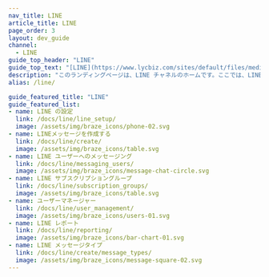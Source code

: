 ```yaml
---
nav_title: LINE
article_title: LINE
page_order: 3
layout: dev_guide
channel:
  - LINE
guide_top_header: "LINE"
guide_top_text: "[LINE](https://www.lycbiz.com/sites/default/files/media/jp/download/LINE%20Business%20Guide_202310-202403.pdf) は日本で使用率が最も高いメッセージングアプリです。月間アクティブユーザー数は 9,500 万人を超えます。メッセージングに加え、LINEはソーシャルメディア、ゲーム、ショッピング、決済の「オールインワン」プラットフォームをユーザーに提供している。<br><br>LINE アカウントを Braze と統合することで、ゼロパーティおよびファーストパーティの顧客データを活用し、顧客の嗜好、行動、クロスチャネルのインタラクションに基づいて、適切な顧客に魅力的な LINE メッセージを送信できます。<br><br>BrazeからLINEメッセージを送信すると、アカウントのメッセージクレジットが消費される。"
description: "このランディングページは、LINE チャネルのホームです。ここでは、LINE の設定、LINE サブスクリプショングループ、LINE キャンペーン、LINE レポートなどに関する記事をご覧いただけます。"
alias: /line/

guide_featured_title: "LINE"
guide_featured_list:
- name: LINE の設定
  link: /docs/line/line_setup/
  image: /assets/img/braze_icons/phone-02.svg
- name: LINEメッセージを作成する
  link: /docs/line/create/
  image: /assets/img/braze_icons/table.svg
- name: LINE ユーザーへのメッセージング
  link: /docs/line/messaging_users/
  image: /assets/img/braze_icons/message-chat-circle.svg
- name: LINE サブスクリプショングループ
  link: /docs/line/subscription_groups/
  image: /assets/img/braze_icons/table.svg
- name: ユーザーマネージャー
  link: /docs/line/user_management/
  image: /assets/img/braze_icons/users-01.svg
- name: LINE レポート
  link: /docs/line/reporting/
  image: /assets/img/braze_icons/bar-chart-01.svg
- name: LINE メッセージタイプ
  link: /docs/line/create/message_types/
  image: /assets/img/braze_icons/message-square-02.svg
---
```


